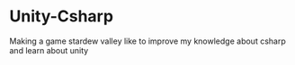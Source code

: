 # Unity-Csharp
Making a game stardew valley like to improve my knowledge about csharp and learn about unity
